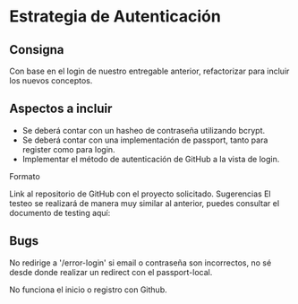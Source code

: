 # Estrategia de Autenticación

## Consigna
 
Con base en el login de nuestro entregable anterior, refactorizar para incluir los nuevos conceptos.

## Aspectos a incluir

- Se deberá contar con un hasheo de contraseña utilizando bcrypt.
- Se deberá contar con una implementación de passport, tanto para register como para login.
- Implementar el método de autenticación de GitHub a la vista de login.

Formato

Link al repositorio de GitHub con el proyecto solicitado.
Sugerencias
El testeo se realizará de manera muy similar al anterior, puedes consultar el documento de testing aquí: 


## Bugs

No redirige a '/error-login' si email o contraseña son incorrectos, no sé desde donde realizar un redirect con el passport-local.

No funciona el inicio o registro con Github.



